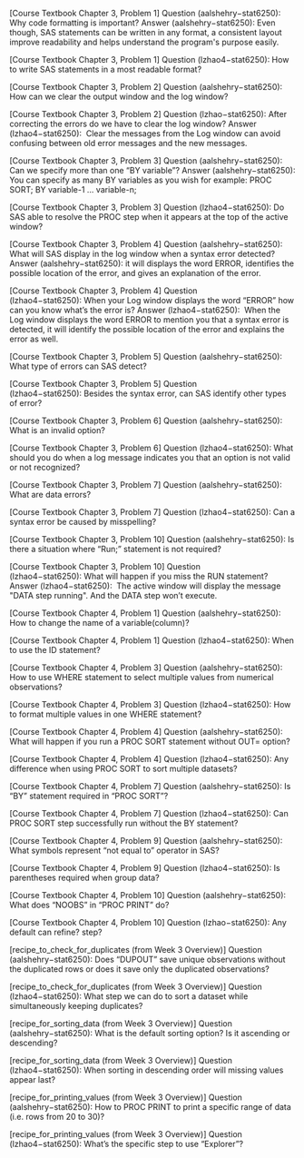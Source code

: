 [Course Textbook Chapter 3, Problem 1]
 Question (aalshehry−stat6250): Why code formatting is important?
 Answer (aalshehry−stat6250): Even though, SAS statements can be written in any format, a consistent layout improve readability and helps understand the program's purpose easily.
 
[Course Textbook Chapter 3, Problem 1]
 Question (lzhao4−stat6250): How to write SAS statements in a most readable format?

[Course Textbook Chapter 3, Problem 2]
 Question (aalshehry−stat6250): How can we clear the output window and the log window?
 
[Course Textbook Chapter 3, Problem 2]
 Question (lzhao−stat6250): After correcting the errors do we have to clear the log window?
	Answer (lzhao4−stat6250):  Clear the messages from the Log window can avoid confusing between old error messages and the new messages. 

[Course Textbook Chapter 3, Problem 3]
 Question (aalshehry−stat6250): Can we specify more than one “BY variable”?
 Answer (aalshehry−stat6250): You can specify as many BY variables as you wish for example:
PROC SORT;
      BY variable-1 ... variable-n;
     
[Course Textbook Chapter 3, Problem 3]
 Question (lzhao4−stat6250): Do SAS able to resolve the PROC step when it appears at the top of the active window?
  
[Course Textbook Chapter 3, Problem 4]
 Question (aalshehry−stat6250): What will SAS display in the log window when a syntax error detected?
 Answer (aalshehry−stat6250): it will displays the word ERROR, identifies the possible location of the error, and gives an explanation of the error.
 
[Course Textbook Chapter 3, Problem 4]
 Question (lzhao4−stat6250): When your Log window displays the word “ERROR” how can you know what’s the error is? 
	Answer (lzhao4−stat6250):  When the Log window displays the word ERROR to mention you that a syntax error is detected, it will identify the possible location of the error and explains the error as well.

[Course Textbook Chapter 3, Problem 5]
 Question (aalshehry−stat6250): What type of errors can SAS detect?
 
[Course Textbook Chapter 3, Problem 5]
 Question (lzhao4−stat6250): Besides the syntax error, can SAS identify other types of error?

[Course Textbook Chapter 3, Problem 6]
 Question (aalshehry−stat6250): What is an invalid option?
 
[Course Textbook Chapter 3, Problem 6]
	Question (lzhao4−stat6250): What should you do when a log message indicates you that an option is not valid or not recognized?

[Course Textbook Chapter 3, Problem 7]
 Question (aalshehry−stat6250): What are data errors?
 
[Course Textbook Chapter 3, Problem 7]
	Question (lzhao4−stat6250): Can a syntax error be caused by misspelling?

[Course Textbook Chapter 3, Problem 10]
 Question (aalshehry−stat6250): Is there a situation where “Run;” statement is not required?
 
[Course Textbook Chapter 3, Problem 10]
	Question (lzhao4−stat6250): What will happen if you miss the RUN statement?
	Answer (lzhao4−stat6250):  The active window will display the message "DATA step running". And the DATA step won’t execute.

[Course Textbook Chapter 4, Problem 1]
 Question (aalshehry−stat6250): How to change the name of a variable(column)?
 
[Course Textbook Chapter 4, Problem 1]
	Question (lzhao4−stat6250): When to use the ID statement?

[Course Textbook Chapter 4, Problem 3]
 Question (aalshehry−stat6250): How to use WHERE statement to select multiple values from numerical observations?

[Course Textbook Chapter 4, Problem 3]
 Question (lzhao4−stat6250): How to format multiple values in one WHERE statement?

[Course Textbook Chapter 4, Problem 4]
 Question (aalshehry−stat6250): What will happen if you run a PROC SORT statement without OUT= option?
 
[Course Textbook Chapter 4, Problem 4]
	Question (lzhao4−stat6250): Any difference when using PROC SORT to sort multiple datasets?

[Course Textbook Chapter 4, Problem 7]
 Question (aalshehry−stat6250): Is “BY” statement required in “PROC SORT”?
 
[Course Textbook Chapter 4, Problem 7]
 Question (lzhao4−stat6250): Can PROC SORT step successfully run without the BY statement?

[Course Textbook Chapter 4, Problem 9]
 Question (aalshehry−stat6250): What symbols represent “not equal to” operator in SAS?
 
[Course Textbook Chapter 4, Problem 9]
	Question (lzhao4−stat6250): Is parentheses required when group data?

[Course Textbook Chapter 4, Problem 10]
 Question (aalshehry−stat6250): What does “NOOBS” in “PROC PRINT” do?
 
[Course Textbook Chapter 4, Problem 10]
 Question (lzhao−stat6250): Any default can refine? step?

[recipe_to_check_for_duplicates (from Week 3 Overview)]
 Question (aalshehry−stat6250): Does “DUPOUT” save unique observations without the duplicated rows or does it save only the duplicated observations?
 
[recipe_to_check_for_duplicates (from Week 3 Overview)]
	Question (lzhao4−stat6250): What step we can do to sort a dataset while simultaneously keeping duplicates?

[recipe_for_sorting_data (from Week 3 Overview)]
 Question (aalshehry−stat6250): What is the default sorting option? Is it ascending or descending?
 
[recipe_for_sorting_data (from Week 3 Overview)]
	Question (lzhao4−stat6250): When sorting in descending order will missing values appear last?

[recipe_for_printing_values (from Week 3 Overview)]
 Question (aalshehry−stat6250): How to PROC PRINT to print a specific range of data (i.e. rows from 20 to 30)?

[recipe_for_printing_values (from Week 3 Overview)]
 Question (lzhao4−stat6250): What’s the specific step to use “Explorer”?

